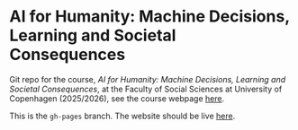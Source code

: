 # AI for Humanity: Machine Decisions, Learning and Societal Consequences

Git repo for the course, *AI for Humanity: Machine Decisions, Learning and
Societal Consequences*, at the Faculty of Social Sciences at University of
Copenhagen (2025/2026), see the course webpage
[here](https://ai-for-humanity-ucph.github.io/2025/).

This is the `gh-pages` branch.
The website should be live
[here](https://ai-for-humanity-ucph.github.io/2025/).
